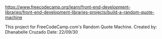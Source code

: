 https://www.freecodecamp.org/learn/front-end-development-libraries/front-end-development-libraries-projects/build-a-random-quote-machine

This project for FreeCodeCamp.com's Random Quote Machine.
Created by: Dhanabelle Cruzado
Date: 22/09/30
